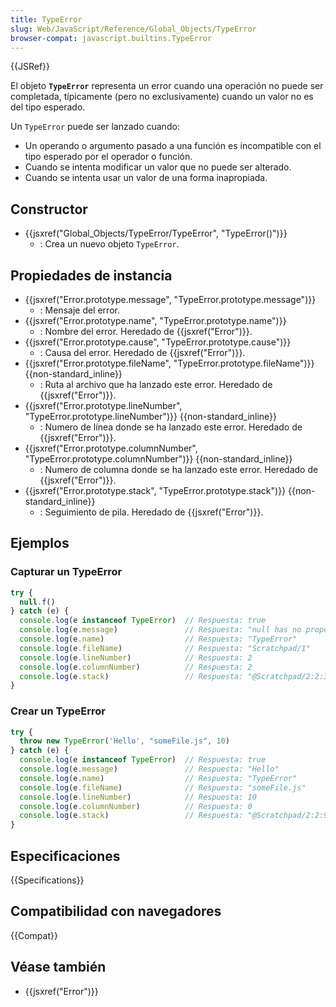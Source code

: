 ```yaml
---
title: TypeError
slug: Web/JavaScript/Reference/Global_Objects/TypeError
browser-compat: javascript.builtins.TypeError
---
```


{{JSRef}}

El objeto **`TypeError`** representa un error cuando una operación no puede ser completada, típicamente (pero no exclusivamente) cuando un valor no es del tipo esperado.

Un `TypeError` puede ser lanzado cuando:

- Un operando o argumento pasado a una función es incompatible con el tipo esperado por el operador o función.
- Cuando se intenta modificar un valor que no puede ser alterado.
- Cuando se intenta usar un valor de una forma inapropiada.

## Constructor

- {{jsxref("Global_Objects/TypeError/TypeError", "TypeError()")}}
  - : Crea un nuevo objeto `TypeError`.

## Propiedades de instancia

- {{jsxref("Error.prototype.message", "TypeError.prototype.message")}}
  - : Mensaje del error.
- {{jsxref("Error.prototype.name", "TypeError.prototype.name")}}
  - : Nombre del error. Heredado de {{jsxref("Error")}}.
- {{jsxref("Error.prototype.cause", "TypeError.prototype.cause")}}
  - : Causa del error. Heredado de {{jsxref("Error")}}.
- {{jsxref("Error.prototype.fileName", "TypeError.prototype.fileName")}} {{non-standard_inline}}
  - : Ruta al archivo que ha lanzado este error. Heredado de {{jsxref("Error")}}.
- {{jsxref("Error.prototype.lineNumber", "TypeError.prototype.lineNumber")}} {{non-standard_inline}}
  - : Numero de línea donde se ha lanzado este error. Heredado de {{jsxref("Error")}}.
- {{jsxref("Error.prototype.columnNumber", "TypeError.prototype.columnNumber")}} {{non-standard_inline}}
  - : Numero de columna donde se ha lanzado este error. Heredado de {{jsxref("Error")}}.
- {{jsxref("Error.prototype.stack", "TypeError.prototype.stack")}} {{non-standard_inline}}
  - : Seguimiento de pila. Heredado de {{jsxref("Error")}}.

## Ejemplos

### Capturar un TypeError

```js
try {
  null.f()
} catch (e) {
  console.log(e instanceof TypeError)  // Respuesta: true
  console.log(e.message)               // Respuesta: "null has no properties"
  console.log(e.name)                  // Respuesta: "TypeError"
  console.log(e.fileName)              // Respuesta: "Scratchpad/1"
  console.log(e.lineNumber)            // Respuesta: 2
  console.log(e.columnNumber)          // Respuesta: 2
  console.log(e.stack)                 // Respuesta: "@Scratchpad/2:2:3\n"
}
```

### Crear un TypeError

```js
try {
  throw new TypeError('Hello', "someFile.js", 10)
} catch (e) {
  console.log(e instanceof TypeError)  // Respuesta: true
  console.log(e.message)               // Respuesta: "Hello"
  console.log(e.name)                  // Respuesta: "TypeError"
  console.log(e.fileName)              // Respuesta: "someFile.js"
  console.log(e.lineNumber)            // Respuesta: 10
  console.log(e.columnNumber)          // Respuesta: 0
  console.log(e.stack)                 // Respuesta: "@Scratchpad/2:2:9\n"
}
```

## Especificaciones

{{Specifications}}

## Compatibilidad con navegadores

{{Compat}}

## Véase también

- {{jsxref("Error")}}
